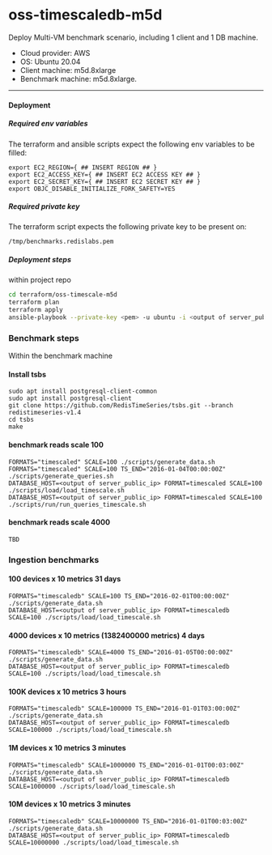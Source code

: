 # oss-timescaledb-m5d

Deploy Multi-VM benchmark scenario, including 1 client and 1 DB machine.
- Cloud provider: AWS
- OS: Ubuntu 20.04
- Client machine: m5d.8xlarge
- Benchmark machine: m5d.8xlarge. 

-------

#### Deployment

##### Required env variables

The terraform and ansible scripts expect the following env variables to be filled:
```
export EC2_REGION={ ## INSERT REGION ## }
export EC2_ACCESS_KEY={ ## INSERT EC2 ACCESS KEY ## }
export EC2_SECRET_KEY={ ## INSERT EC2 SECRET KEY ## }
export OBJC_DISABLE_INITIALIZE_FORK_SAFETY=YES
```

##### Required private key

The terraform script expects the following private key to be present on:
```
/tmp/benchmarks.redislabs.pem
```

##### Deployment steps
within project repo

```bash
cd terraform/oss-timescale-m5d
terraform plan
terraform apply
ansible-playbook --private-key <pem> -u ubuntu -i <output of server_public_ip>, ../deps/automata/ansible/influxdb.yml -K
```

### Benchmark steps

Within the benchmark machine
#### Install tsbs
```
sudo apt install postgresql-client-common
sudo apt install postgresql-client
git clone https://github.com/RedisTimeSeries/tsbs.git --branch redistimeseries-v1.4
cd tsbs
make
```

#### benchmark reads scale 100
```
FORMATS="timescaled" SCALE=100 ./scripts/generate_data.sh
FORMATS="timescaled" SCALE=100 TS_END="2016-01-04T00:00:00Z" ./scripts/generate_queries.sh
DATABASE_HOST=<output of server_public_ip> FORMAT=timescaled SCALE=100 ./scripts/load/load_timescale.sh
DATABASE_HOST=<output of server_public_ip> FORMAT=timescaled SCALE=100 ./scripts/run/run_queries_timescale.sh
```

#### benchmark reads scale 4000
```
TBD
```

### Ingestion benchmarks

#### 100 devices x 10 metrics	31 days
```
FORMATS="timescaledb" SCALE=100 TS_END="2016-02-01T00:00:00Z" ./scripts/generate_data.sh
DATABASE_HOST=<output of server_public_ip> FORMAT=timescaledb SCALE=100 ./scripts/load/load_timescale.sh
```

#### 4000 devices x 10 metrics (1382400000 metrics)	4 days
```
FORMATS="timescaledb" SCALE=4000 TS_END="2016-01-05T00:00:00Z" ./scripts/generate_data.sh
DATABASE_HOST=<output of server_public_ip> FORMAT=timescaledb SCALE=100 ./scripts/load/load_timescale.sh
```


#### 100K devices  x 10 metrics	3 hours
```
FORMATS="timescaledb" SCALE=100000 TS_END="2016-01-01T03:00:00Z" ./scripts/generate_data.sh
DATABASE_HOST=<output of server_public_ip> FORMAT=timescaledb SCALE=100000 ./scripts/load/load_timescale.sh
```

#### 1M devices  x 10 metrics	3 minutes
```
FORMATS="timescaledb" SCALE=1000000 TS_END="2016-01-01T00:03:00Z" ./scripts/generate_data.sh
DATABASE_HOST=<output of server_public_ip> FORMAT=timescaledb SCALE=1000000 ./scripts/load/load_timescale.sh
```

#### 10M devices  x 10 metrics	3 minutes
```
FORMATS="timescaledb" SCALE=10000000 TS_END="2016-01-01T00:03:00Z" ./scripts/generate_data.sh
DATABASE_HOST=<output of server_public_ip> FORMAT=timescaledb SCALE=10000000 ./scripts/load/load_timescale.sh
```
